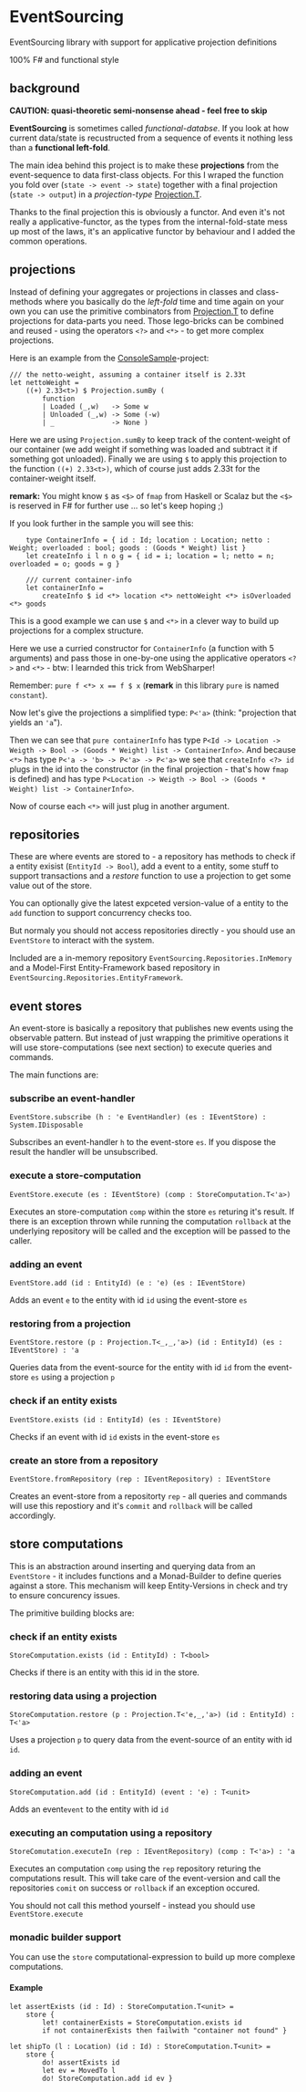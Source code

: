 # EventSourcing

EventSourcing library with support for applicative projection definitions

100% F# and functional style

## background

**CAUTION: quasi-theoretic semi-nonsense ahead - feel free to skip**

**EventSourcing** is sometimes called *functional-databse*. If you look at how current data/state is recustructed from a sequence of events it nothing less than a **functional left-fold**.

The main idea behind this project is to make these **projections** from the event-sequence to data first-class objects.
For this I wraped the function you fold over (`state -> event -> state`) together with a final projection (`state -> output`) in a *projection-type* [Projection.T](/EventSourcing/Projections.fs).

Thanks to the final projection this is obviously a functor. And even it's not really a applicative-functor, as the types from the internal-fold-state mess up most of the laws, it's an applicative functor by behaviour and I added the common operations.

## projections

Instead of defining your aggregates or projections in classes and class-methods where you basically do the *left-fold* time and time again on your own you can use the primitive combinators from [Projection.T](/EventSourcing/Projections.fs) to define projections for data-parts you need. Those lego-bricks can be combined and reused - using the operators `<?>` and `<*>` - to get more complex projections.

Here is an example from the [ConsoleSample](/ConsoleSample/Program.fs)-project:

```
/// the netto-weight, assuming a container itself is 2.33t
let nettoWeight = 
    ((+) 2.33<t>) $ Projection.sumBy (
        function
        | Loaded (_,w)   -> Some w
        | Unloaded (_,w) -> Some (-w)
        | _              -> None )
```

Here we are using `Projection.sumBy` to keep track of the content-weight of our container (we add weight if something was loaded and subtract it if something got unloaded).
Finally we are using `$` to apply this projection to the function `((+) 2.33<t>)`, which of course just adds 2.33t for the container-weight itself. 

**remark:** You might know `$` as `<$>` of `fmap` from Haskell or Scalaz but the `<$>` is reserved in F# for further use ... so let's keep hoping ;)

If you look further in the sample you will see this:

```
    type ContainerInfo = { id : Id; location : Location; netto : Weight; overloaded : bool; goods : (Goods * Weight) list }
    let createInfo i l n o g = { id = i; location = l; netto = n; overloaded = o; goods = g }
 
    /// current container-info
    let containerInfo =
        createInfo $ id <*> location <*> nettoWeight <*> isOverloaded <*> goods
```

This is a good example we can use  `$` and `<*>` in a clever way to build up projections for a complex structure.

Here we use a curried constructor for `ContainerInfo` (a function with 5 arguments) and pass those in one-by-one using the applicative operators `<?>` and `<*>` - btw: I learnded this trick from WebSharper!

Remember: `pure f <*> x == f $ x` (**remark** in this library `pure` is named `constant`).

Now let's give the projections a simplified type: `P<'a>` (think: "projection that yields an `'a`").

Then we can see that  `pure containerInfo` has type `P<Id -> Location -> Weigth -> Bool -> (Goods * Weight) list -> ContainerInfo>`.
And because `<*>` has type `P<'a -> 'b> -> P<'a> -> P<'a>` we see that `createInfo <?> id` plugs in the id into the constructor (in the final projection - that's how `fmap` is defined) and has type `P<Location -> Weigth -> Bool -> (Goods * Weight) list -> ContainerInfo>`.

Now of course each `<*>` will just plug in another argument.

## repositories

These are where events are stored to - a repository has methods to check if a entity exisist (`EntityId -> Bool`), 
add a event to a entity, some stuff to support transactions and a *restore* function to use a projection to get some value out of the store.

You can optionally give the latest expceted version-value of a entity to the `add` function to support concurrency checks too.

But normaly you should not access repositories directly - you should use an `EventStore` to interact with the system.

Included are a in-memory repository `EventSourcing.Repositories.InMemory` and a Model-First Entity-Framework based repository in `EventSourcing.Repositories.EntityFramework`.

## event stores
An event-store is basically a repository that publishes new events using the observable pattern.
But instead of just wrapping the primitive operations it will use store-computations (see next section) to execute queries and commands.

The main functions are:

### subscribe an event-handler

    EventStore.subscribe (h : 'e EventHandler) (es : IEventStore) : System.IDisposable
Subscribes an event-handler `h` to the event-store `es`. If you dispose the result the handler will be unsubscribed.

### execute a store-computation

    EventStore.execute (es : IEventStore) (comp : StoreComputation.T<'a>)
Executes an store-computation `comp` within the store `es` returing it's result.
If there is an exception thrown while running the computation `rollback` at the underlying repository will be called
and the exception will be passed to the caller.

### adding an event

    EventStore.add (id : EntityId) (e : 'e) (es : IEventStore)
Adds an event `e` to the entity with id `id` using the event-store `es`

### restoring from a projection

    EventStore.restore (p : Projection.T<_,_,'a>) (id : EntityId) (es : IEventStore) : 'a
Queries data from the event-source for the entity with id `id` from the event-store `es` using a projection `p`

### check if an entity exists

    EventStore.exists (id : EntityId) (es : IEventStore)
Checks if an event with id `id` exists in the event-store `es`

### create an store from a repository

    EventStore.fromRepository (rep : IEventRepository) : IEventStore
Creates an event-store from a repositorty `rep` - all queries and commands will use this repostiory and it's
`commit` and `rollback` will be called accordingly.

## store computations

This is an abstraction around inserting and querying data from an `EventStore` - it includes functions and a Monad-Builder to define queries against a store.
This mechanism will keep Entity-Versions in check and try to ensure concurency issues.

The primitive building blocks are:

### check if an entity exists

    StoreComputation.exists (id : EntityId) : T<bool>
Checks if there is an entity with this id in the store.

### restoring data using a projection

    StoreComputation.restore (p : Projection.T<'e,_,'a>) (id : EntityId) : T<'a>
Uses a projection `p` to query data from the event-source of an entity with id `id`.

### adding an event 

    StoreComputation.add (id : EntityId) (event : 'e) : T<unit>
Adds an event`event` to the entity with id `id`

### executing an computation using a repository

    StoreComutation.executeIn (rep : IEventRepository) (comp : T<'a>) : 'a
Executes an computation `comp` using the `rep` repository returing the computations result.
This will take care of the event-version and call the repositories `comit` on success or `rollback` if an exception occured.

You should not call this method yourself - instead you should use `EventStore.execute`

### monadic builder support

You can use the `store` computational-expression to build up more complexe computations.

#### Example

    let assertExists (id : Id) : StoreComputation.T<unit> =
        store {
            let! containerExists = StoreComputation.exists id
            if not containerExists then failwith "container not found" }

    let shipTo (l : Location) (id : Id) : StoreComputation.T<unit> =
        store {
            do! assertExists id
            let ev = MovedTo l
            do! StoreComputation.add id ev }
